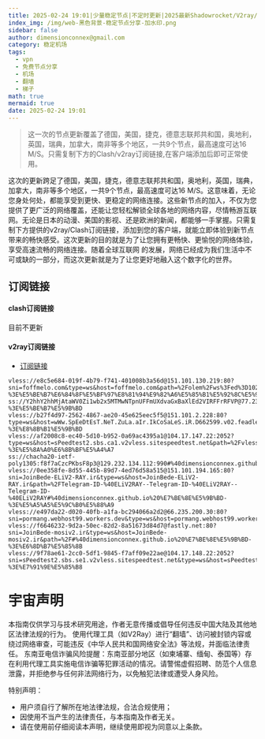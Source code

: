 ```yaml
---
title: 2025-02-24 19:01|少量稳定节点|不定时更新|2025最新Shadowrocket/V2ray/SSR/Clash免费节点高速订阅机场
index_img: /img/web-黑色背景-稳定节点分享-加水印.png
sidebar: false
author: dimensionconnex@gmail.com
category: 稳定机场
tags:
  - vpn
  - 免费节点分享
  - 机场
  - 翻墙
  - 梯子
math: true
mermaid: true
date: 2025-02-24 19:01
---
```

> 这一次的节点更新覆盖了德国，美国，捷克，德意志联邦共和国，奥地利，英国，瑞典，加拿大，南非等多个地区，一共9个节点，最高速度可达16 M/S。只需复制下方的Clash/v2ray订阅链接,在客户端添加后即可正常使用。

<!-- more -->
这次的更新跨足了德国，美国，捷克，德意志联邦共和国，奥地利，英国，瑞典，加拿大，南非等多个地区，一共9个节点，最高速度可达16 M/S。这意味着，无论您身处何处，都能享受到更快、更稳定的网络连接。这些新节点的加入，不仅为您提供了更广泛的网络覆盖，还能让您轻松解锁全球各地的网络内容，尽情畅游互联网。无论是日本的动漫、美国的影视、还是欧洲的新闻，都能够一手掌握。只需复制下方提供的v2ray/Clash订阅链接，添加到您的客户端，就能立即体验到新节点带来的畅快感受。这次更新的目的就是为了让您拥有更畅快、更愉悦的网络体验，享受高速流畅的网络连接。随着全球互联网
的发展，网络已经成为我们生活中不可或缺的一部分，而这次更新就是为了让您更好地融入这个数字化的世界。
<!-- 广告位 -->

<!-- 广告位 -->
## 订阅链接

#### clash订阅链接
目前不更新


#### v2ray订阅链接
- [订阅链接](https://dimensionconnex.github.io/assets/links/airport/2025-02/stable-I6FD0BFYNMUPS4SH.txt)
```text
vless://e8c5e684-019f-4b79-f741-401008b3a56d@151.101.130.219:80?sni=foffmelo.com&type=ws&host=foffmelo.com&path=%2Folem%2Fws%3Fed%3D1024#%40dimensionconnex.github.io%20%E7%BE%8E%E5%9B%BD-%3E%E5%BE%B7%E6%84%8F%E5%BF%97%E8%81%94%E9%82%A6%E5%85%B1%E5%92%8C%E5%9B%BD
ss://Y2hhY2hhMjAtaWV0Zi1wb2x5MTMwNTpnUFFmUXdvaGxBaXlEd2VIRFFrRFVP@77.239.122.34:46785#%40dimensionconnex.github.io%20%E8%8B%B1%E5%9B%BD-%3E%E5%BE%B7%E5%9B%BD
vless://b27f4d97-2562-4867-ae20-45e625eec5f5@151.101.2.228:80?type=ws&host=wWw.SpEeDtEsT.NeT.ZuLa.aIr.IkCoSaLeS.iR.D662599.v02.feadlenetworkv2sa2.net&path=%2F#%40dimensionconnex.github.io%20%E7%BE%8E%E5%9B%BD-%3E%E8%8B%B1%E5%9B%BD
vless://af2008c8-ec40-5d10-b952-0a69ac4395a1@104.17.147.22:2052?type=ws&host=sPeedtest2.sbs.ca1.v2vless.sitespeedtest.net&path=%2Fvless%23%40V2RAY_SPATIAL%2C%40V2RAY_SPATIAL%2C%40V2RAY_SPATIAL%2C%40V2RAY_SPATIAL%2C%40V2RAY_SPATIAL%2C%40V2RAY_SPATIAL%2C%40V2RAY_SPATIAL%2C%40V2RAY_SPATIAL%2C%40V2RAY_SPATIAL%2C%40V2RAY_SPATIAL%2C%40V2RAY_SPATIAL%2C%40V2RAY_SPATIAL#%40dimensionconnex.github.io%20%E7%BE%8E%E5%9B%BD-%3E%E5%8A%A0%E6%8B%BF%E5%A4%A7
ss://chacha20-ietf-poly1305:f8f7aCzcPKbsF8p3@129.232.134.112:990#%40dimensionconnex.github.io%20%E5%8D%97%E9%9D%9E
vless://0ee358fe-8d55-445b-89d7-4ed76d58a515@151.101.194.165:80?sni=JoinBede-ELiV2-RAY.ir&type=ws&host=JoinBede-ELiV2-RAY.ir&path=%2FTelegram-ID-%40ELiV2RAY--Telegram-ID-%40ELiV2RAY--Telegram-ID-%40ELiV2RAY#%40dimensionconnex.github.io%20%E7%BE%8E%E5%9B%BD-%3E%E5%A5%A5%E5%9C%B0%E5%88%A9
vless://e497da22-d020-40fb-a1fa-bc294066a2d2@66.235.200.30:80?sni=pormang.webhost99.workers.dev&type=ws&host=pormang.webhost99.workers.dev&path=%2F#%40dimensionconnex.github.io%20%E7%BE%8E%E5%9B%BD
vless://f6646232-9d2a-50ec-82d2-8a51673d84d7@fastly.net:80?sni=JoinBede-mosiv2.ir&type=ws&host=JoinBede-mosiv2.ir&path=%2F#%40dimensionconnex.github.io%20%E7%BE%8E%E5%9B%BD-%3E%E6%8D%B7%E5%85%8B
vless://9f78ae61-2cc0-5df1-9845-f7aff09e22ae@104.17.148.22:2052?sni=sPeedtest2.sbs.se1.v2vless.sitespeedtest.net&type=ws&host=sPeedtest2.sbs.se1.v2vless.sitespeedtest.net&path=%2Fvless#%40dimensionconnex.github.io%20%E7%BE%8E%E5%9B%BD-%3E%E7%91%9E%E5%85%B8
```

<!-- universe_declaration -->
# 宇宙声明
本指南仅供学习与技术研究用途，作者无意传播或倡导任何违反中国大陆及其他地区法律法规的行为。
使用代理工具（如V2Ray）进行“翻墙”、访问被封锁内容或绕过网络审查，可能违反《中华人民共和国网络安全法》等法规，并面临法律责任。
东南亚电信诈骗风险提醒：东南亚部分地区（如柬埔寨、缅甸、泰国等）存在利用代理工具实施电信诈骗等犯罪活动的情况。请警惕虚假招聘、防范个人信息泄露，并拒绝参与任何非法网络行为，以免触犯法律或遭受人身风险。

特别声明：
- 用户须自行了解所在地法律法规，合法合规使用；
- 因使用不当产生的法律责任，与本指南及作者无关。
- 请在使用前仔细阅读本声明，继续使用即视为同意以上条款。
<!-- universe_declaration -->
